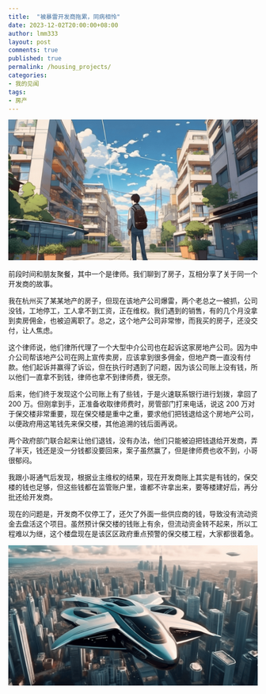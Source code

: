 ```yaml
---
title:  "被暴雷开发商拖累，同病相怜"
date: 2023-12-02T20:00:00+08:00
author: lmm333
layout: post
comments: true
published: true
permalink: /housing_projects/
categories:
- 我的见闻
tags:
- 房产
---
```

![stand_on_street.png](../images/2023-12-02-housing_projects/stand_on_street.png)

前段时间和朋友聚餐，其中一个是律师。我们聊到了房子，互相分享了关于同一个开发商的故事。

<!--more-->

我在杭州买了某某地产的房子，但现在该地产公司爆雷，两个老总之一被抓，公司没钱，工地停工，工人拿不到工资，正在维权。我们遇到的销售，有的几个月没拿到卖房佣金，也被迫离职了。总之，这个地产公司非常惨，而我买的房子，还没交付，让人焦虑。

这个律师说，他们律所代理了一个大型中介公司也在起诉这家房地产公司。因为中介公司帮该地产公司在网上宣传卖房，应该拿到很多佣金，但地产商一直没有付款。他们起诉并赢得了诉讼，但在执行时遇到了问题，因为该公司账上没有钱，所以他们一直拿不到钱，律师也拿不到律师费，很无奈。

后来，他们终于发现这个公司账上有了些钱，于是火速联系银行进行划拨，拿回了 200 万。但刚拿到手，正准备收取律师费时，房管部门打来电话，说这 200 万对于保交楼非常重要，现在保交楼是重中之重，要求他们把钱退给这个房地产公司，以便政府用这笔钱先来保交楼，其他追溯的钱后面再说。

两个政府部门联合起来让他们退钱，没有办法，他们只能被迫把钱退给开发商，弄了半天，钱还是没一分钱都没要回来，案子虽然赢了，但是律师费也收不到，小哥很郁闷。

我跟小哥通气后发现，根据业主维权的结果，现在开发商账上其实是有钱的，保交楼的钱也足够，但这些钱都在监管账户里，谁都不许拿出来，要等楼建好后，再分批还给开发商。

现在的问题是，开发商不仅停工了，还欠了外面一些供应商的钱，导致没有流动资金去盘活这个项目。虽然预计保交楼的钱账上有余，但流动资金转不起来，所以工程难以为继，这个楼盘现在是该区区政府重点预警的保交楼工程，大家都很着急。

![space_city.png](../images/2023-12-02-housing_projects/space_city.png)